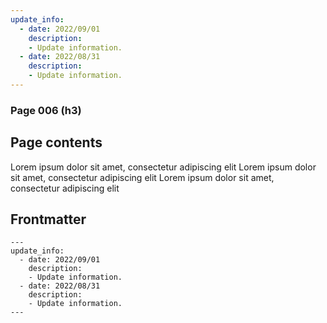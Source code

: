 ```yaml
---
update_info:
  - date: 2022/09/01
    description:
    - Update information.
  - date: 2022/08/31
    description:
    - Update information.
---
```

### Page 006 (h3)


## Page contents

Lorem ipsum dolor sit amet, consectetur adipiscing elit
Lorem ipsum dolor sit amet, consectetur adipiscing elit
Lorem ipsum dolor sit amet, consectetur adipiscing elit


## Frontmatter

```
---
update_info:
  - date: 2022/09/01
    description:
    - Update information.
  - date: 2022/08/31
    description:
    - Update information.
---
```
